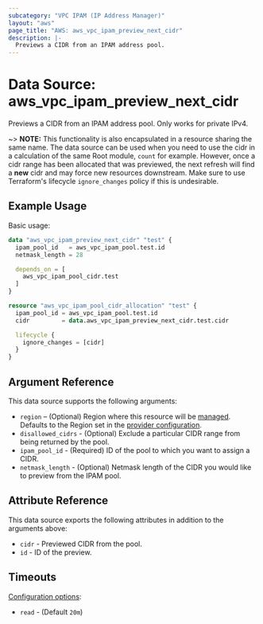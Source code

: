 ```yaml
---
subcategory: "VPC IPAM (IP Address Manager)"
layout: "aws"
page_title: "AWS: aws_vpc_ipam_preview_next_cidr"
description: |-
  Previews a CIDR from an IPAM address pool.
---
```


# Data Source: aws_vpc_ipam_preview_next_cidr

Previews a CIDR from an IPAM address pool. Only works for private IPv4.

~> **NOTE:** This functionality is also encapsulated in a resource sharing the same name. The data source can be used when you need to use the cidr in a calculation of the same Root module, `count` for example. However, once a cidr range has been allocated that was previewed, the next refresh will find a **new** cidr and may force new resources downstream. Make sure to use Terraform's lifecycle `ignore_changes` policy if this is undesirable.

## Example Usage

Basic usage:

```terraform
data "aws_vpc_ipam_preview_next_cidr" "test" {
  ipam_pool_id   = aws_vpc_ipam_pool.test.id
  netmask_length = 28

  depends_on = [
    aws_vpc_ipam_pool_cidr.test
  ]
}

resource "aws_vpc_ipam_pool_cidr_allocation" "test" {
  ipam_pool_id = aws_vpc_ipam_pool.test.id
  cidr         = data.aws_vpc_ipam_preview_next_cidr.test.cidr

  lifecycle {
    ignore_changes = [cidr]
  }
}
```

## Argument Reference

This data source supports the following arguments:

* `region` – (Optional) Region where this resource will be [managed](https://docs.aws.amazon.com/general/latest/gr/rande.html#regional-endpoints). Defaults to the Region set in the [provider configuration](https://registry.terraform.io/providers/hashicorp/aws/latest/docs#aws-configuration-reference).
* `disallowed_cidrs` - (Optional) Exclude a particular CIDR range from being returned by the pool.
* `ipam_pool_id` - (Required) ID of the pool to which you want to assign a CIDR.
* `netmask_length` - (Optional) Netmask length of the CIDR you would like to preview from the IPAM pool.

## Attribute Reference

This data source exports the following attributes in addition to the arguments above:

* `cidr` - Previewed CIDR from the pool.
* `id` - ID of the preview.

## Timeouts

[Configuration options](https://developer.hashicorp.com/terraform/language/resources/syntax#operation-timeouts):

- `read` - (Default `20m`)
